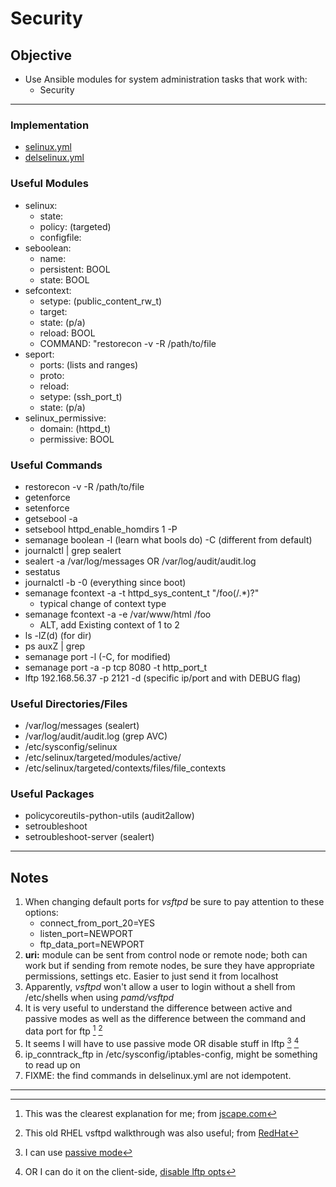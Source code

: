 # Security

## Objective
* Use Ansible modules for system administration tasks that work with:
	* Security

---

### Implementation
* [selinux.yml](selinux.yml)
* [delselinux.yml](delselinux.yml)

### Useful Modules
* selinux:
	* state: 
	* policy: (targeted)
	* configfile:
* seboolean:
	* name:
	* persistent: BOOL
	* state: BOOL
* sefcontext:
	* setype: (public_content_rw_t)
	* target:
	* state: (p/a)
	* reload: BOOL
	* COMMAND: "restorecon -v -R /path/to/file
* seport:
	* ports: (lists and ranges)
	* proto:
	* reload:
	* setype: (ssh_port_t)
	* state: (p/a)
* selinux_permissive:
	* domain: (httpd_t)
	* permissive: BOOL

### Useful Commands
* restorecon -v -R /path/to/file
* getenforce
* setenforce
* getsebool -a
* setsebool httpd_enable_homdirs 1 -P
* semanage boolean -l (learn what bools do) -C (different from default)
* journalctl | grep sealert
* sealert -a /var/log/messages OR /var/log/audit/audit.log
* sestatus
* journalctl -b -0 (everything since boot)
* semanage fcontext -a -t httpd_sys_content_t "/foo(/.*)?"
	* typical change of context type
* semanage fcontext -a -e /var/www/html /foo
	* ALT, add Existing context of 1 to 2
* ls -lZ(d) (for dir)
* ps auxZ | grep
* semanage port -l (-C, for modified)
* semanage port -a -p tcp 8080 -t http_port_t
* lftp 192.168.56.37 -p 2121 -d (specific ip/port and with DEBUG flag)

### Useful Directories/Files
* /var/log/messages (sealert)
* /var/log/audit/audit.log (grep AVC)
* /etc/sysconfig/selinux
* /etc/selinux/targeted/modules/active/
* /etc/selinux/targeted/contexts/files/file_contexts

### Useful Packages
* policycoreutils-python-utils (audit2allow)
* setroubleshoot
* setroubleshoot-server (sealert)

---

## Notes
1. When changing default ports for _vsftpd_ be sure to pay attention to these options:
	* connect_from_port_20=YES
	* listen_port=NEWPORT
	* ftp_data_port=NEWPORT
2. **uri:** module can be sent from control node or remote node; both can work but if sending from remote nodes, be sure they have appropriate permissions, settings etc. Easier to just send it from localhost
3. Apparently, _vsftpd_ won't allow a user to login without a shell from /etc/shells when using _pamd/vsftpd_
4. It is very useful to understand the difference between active and passive modes as well as the difference between the command and data port for ftp [^ftp] [^redhat]
5. It seems I will have to use passive mode OR disable stuff in lftp [^redhat2] [^lftp]
6. ip_conntrack_ftp in /etc/sysconfig/iptables-config, might be something to read up on
7. FIXME: the find commands in delselinux.yml are not idempotent.


---
[^ftp]: This was the clearest explanation for me; from [jscape.com](https://www.jscape.com/blog/active-v-s-passive-ftp-simplified)
[^redhat]: This old RHEL vsftpd walkthrough was also useful; from [RedHat](https://access.redhat.com/documentation/en-us/red_hat_enterprise_linux/6/html/deployment_guide/s2-ftp-servers-vsftpd)
[^redhat2]: I can use [passive mode](https://access.redhat.com/solutions/1311053)
[^lftp]: OR I can do it on the client-side, [disable lftp opts](https://networklessons.com/uncategorized/lftp-stuck-making-data-connection)

